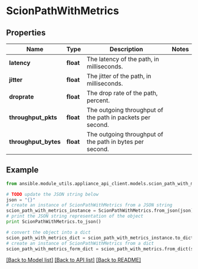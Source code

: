 # ScionPathWithMetrics


## Properties

Name | Type | Description | Notes
------------ | ------------- | ------------- | -------------
**latency** | **float** | The latency of the path, in milliseconds. | 
**jitter** | **float** | The jitter of the path, in milliseconds. | 
**droprate** | **float** | The drop rate of the path, percent. | 
**throughput_pkts** | **float** | The outgoing throughput of the path in packets per second. | 
**throughput_bytes** | **float** | The outgoing throughput of the path in bytes per second. | 

## Example

```python
from ansible.module_utils.appliance_api_client.models.scion_path_with_metrics import ScionPathWithMetrics

# TODO update the JSON string below
json = "{}"
# create an instance of ScionPathWithMetrics from a JSON string
scion_path_with_metrics_instance = ScionPathWithMetrics.from_json(json)
# print the JSON string representation of the object
print ScionPathWithMetrics.to_json()

# convert the object into a dict
scion_path_with_metrics_dict = scion_path_with_metrics_instance.to_dict()
# create an instance of ScionPathWithMetrics from a dict
scion_path_with_metrics_form_dict = scion_path_with_metrics.from_dict(scion_path_with_metrics_dict)
```
[[Back to Model list]](../README.md#documentation-for-models) [[Back to API list]](../README.md#documentation-for-api-endpoints) [[Back to README]](../README.md)


